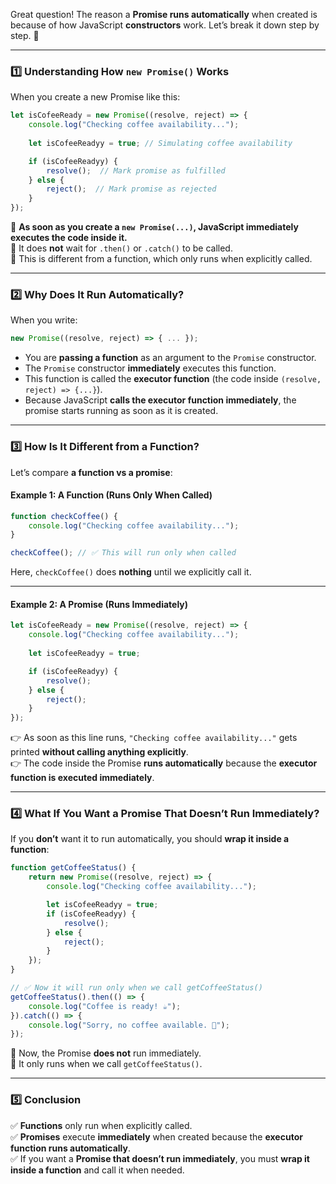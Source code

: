 Great question! The reason a **Promise runs automatically** when created is because of how JavaScript **constructors** work. Let’s break it down step by step. 🚀  

---

### **1️⃣ Understanding How `new Promise()` Works**  
When you create a new Promise like this:  

```javascript
let isCofeeReady = new Promise((resolve, reject) => {
    console.log("Checking coffee availability...");
    
    let isCofeeReadyy = true; // Simulating coffee availability

    if (isCofeeReadyy) {
        resolve();  // Mark promise as fulfilled
    } else {
        reject();  // Mark promise as rejected
    }
});
```
🔹 **As soon as you create a `new Promise(...)`, JavaScript immediately executes the code inside it.**  
🔹 It does **not** wait for `.then()` or `.catch()` to be called.  
🔹 This is different from a function, which only runs when explicitly called.

---

### **2️⃣ Why Does It Run Automatically?**
When you write:  
```javascript
new Promise((resolve, reject) => { ... });
```
- You are **passing a function** as an argument to the `Promise` constructor.  
- The `Promise` constructor **immediately** executes this function.  
- This function is called the **executor function** (the code inside `(resolve, reject) => {...}`).  
- Because JavaScript **calls the executor function immediately**, the promise starts running as soon as it is created.

---

### **3️⃣ How Is It Different from a Function?**
Let’s compare **a function vs a promise**:

#### **Example 1: A Function (Runs Only When Called)**
```javascript
function checkCoffee() {
    console.log("Checking coffee availability...");
}

checkCoffee(); // ✅ This will run only when called
```
Here, `checkCoffee()` does **nothing** until we explicitly call it.

---

#### **Example 2: A Promise (Runs Immediately)**
```javascript
let isCofeeReady = new Promise((resolve, reject) => {
    console.log("Checking coffee availability...");
    
    let isCofeeReadyy = true;

    if (isCofeeReadyy) {
        resolve();
    } else {
        reject();
    }
});
```
👉 As soon as this line runs, `"Checking coffee availability..."` gets printed **without calling anything explicitly**.  
👉 The code inside the Promise **runs automatically** because the **executor function is executed immediately**.

---

### **4️⃣ What If You Want a Promise That Doesn’t Run Immediately?**
If you **don’t** want it to run automatically, you should **wrap it inside a function**:

```javascript
function getCoffeeStatus() {
    return new Promise((resolve, reject) => {
        console.log("Checking coffee availability...");

        let isCofeeReadyy = true;
        if (isCofeeReadyy) {
            resolve();
        } else {
            reject();
        }
    });
}

// ✅ Now it will run only when we call getCoffeeStatus()
getCoffeeStatus().then(() => {
    console.log("Coffee is ready! ☕");
}).catch(() => {
    console.log("Sorry, no coffee available. 🍵");
});
```
🔹 Now, the Promise **does not** run immediately.  
🔹 It only runs when we call `getCoffeeStatus()`.

---

### **5️⃣ Conclusion**
✅ **Functions** only run when explicitly called.  
✅ **Promises** execute **immediately** when created because the **executor function runs automatically**.  
✅ If you want a **Promise that doesn’t run immediately**, you must **wrap it inside a function** and call it when needed.  
